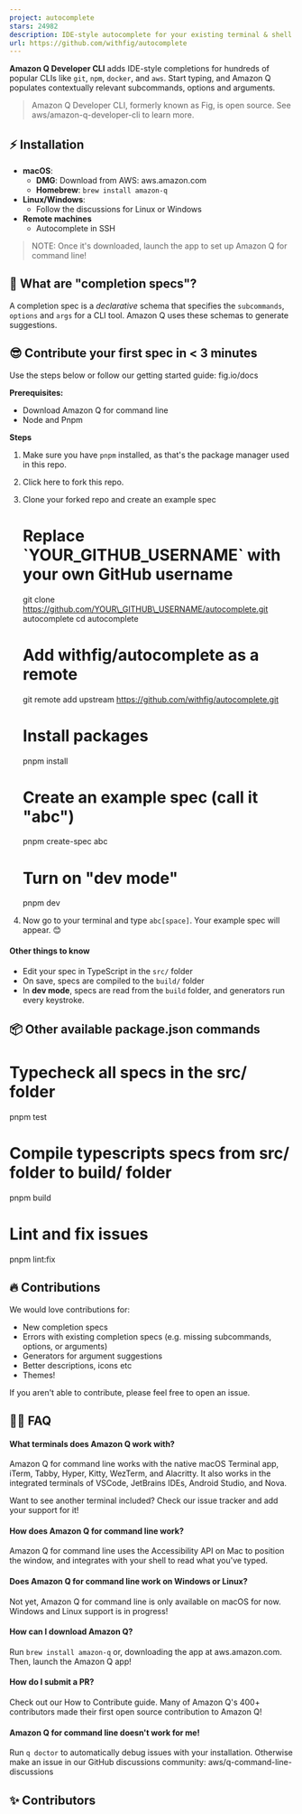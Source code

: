 ```yaml
---
project: autocomplete
stars: 24982
description: IDE-style autocomplete for your existing terminal & shell
url: https://github.com/withfig/autocomplete
---
```


**Amazon Q Developer CLI** adds IDE-style completions for hundreds of popular CLIs like `git`, `npm`, `docker`, and `aws`. Start typing, and Amazon Q populates contextually relevant subcommands, options and arguments.

> Amazon Q Developer CLI, formerly known as Fig, is open source. See aws/amazon-q-developer-cli to learn more.

⚡️ Installation
---------------

-   **macOS**:
    -   **DMG**: Download from AWS: aws.amazon.com
    -   **Homebrew**: `brew install amazon-q`
-   **Linux/Windows**:
    -   Follow the discussions for Linux or Windows
-   **Remote machines**
    -   Autocomplete in SSH

> NOTE: Once it's downloaded, launch the app to set up Amazon Q for command line!

  

  

👋 What are "completion specs"?
-------------------------------

A completion spec is a _declarative_ schema that specifies the `subcommands`, `options` and `args` for a CLI tool. Amazon Q uses these schemas to generate suggestions.

  

😎 Contribute your first spec in < 3 minutes
--------------------------------------------

Use the steps below or follow our getting started guide: fig.io/docs

**Prerequisites:**

-   Download Amazon Q for command line
-   Node and Pnpm

  

**Steps**

1.  Make sure you have `pnpm` installed, as that's the package manager used in this repo.
    
2.  Click here to fork this repo.
    
3.  Clone your forked repo and create an example spec
    
    # Replace \`YOUR\_GITHUB\_USERNAME\` with your own GitHub username
    git clone https://github.com/YOUR\_GITHUB\_USERNAME/autocomplete.git autocomplete
    cd autocomplete
    
    # Add withfig/autocomplete as a remote
    git remote add upstream https://github.com/withfig/autocomplete.git
    
    # Install packages
    pnpm install
    
    # Create an example spec (call it "abc")
    pnpm create-spec abc
    
    # Turn on "dev mode"
    pnpm dev
    
4.  Now go to your terminal and type `abc[space]`. Your example spec will appear. 😊
    

#### Other things to know

-   Edit your spec in TypeScript in the `src/` folder
-   On save, specs are compiled to the `build/` folder
-   In **dev mode**, specs are read from the `build` folder, and generators run every keystroke.

  

📦 Other available package.json commands
----------------------------------------

# Typecheck all specs in the src/ folder
pnpm test

# Compile typescripts specs from src/ folder to build/ folder
pnpm build

# Lint and fix issues
pnpm lint:fix

🔥 Contributions
----------------

We would love contributions for:

-   New completion specs
-   Errors with existing completion specs (e.g. missing subcommands, options, or arguments)
-   Generators for argument suggestions
-   Better descriptions, icons etc
-   Themes!

If you aren't able to contribute, please feel free to open an issue.

🙋‍♀️ FAQ
---------

#### What terminals does Amazon Q work with?

Amazon Q for command line works with the native macOS Terminal app, iTerm, Tabby, Hyper, Kitty, WezTerm, and Alacritty. It also works in the integrated terminals of VSCode, JetBrains IDEs, Android Studio, and Nova.

Want to see another terminal included? Check our issue tracker and add your support for it!

#### How does Amazon Q for command line work?

Amazon Q for command line uses the Accessibility API on Mac to position the window, and integrates with your shell to read what you've typed.

#### Does Amazon Q for command line work on Windows or Linux?

Not yet, Amazon Q for command line is only available on macOS for now. Windows and Linux support is in progress!

#### How can I download Amazon Q?

Run `brew install amazon-q` or, downloading the app at aws.amazon.com. Then, launch the Amazon Q app!

#### How do I submit a PR?

Check out our How to Contribute guide. Many of Amazon Q's 400+ contributors made their first open source contribution to Amazon Q!

#### Amazon Q for command line doesn't work for me!

Run `q doctor` to automatically debug issues with your installation. Otherwise make an issue in our GitHub discussions community: aws/q-command-line-discussions

  

✨ Contributors
--------------
